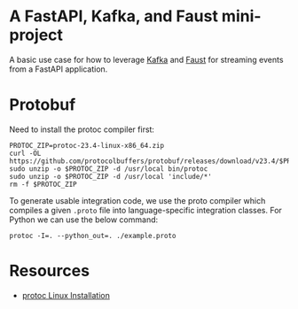 # A FastAPI, Kafka, and Faust mini-project
A basic use case for how to leverage [Kafka](https://developer.confluent.io/quickstart/kafka-on-confluent-cloud/?_gl=1*54cy62*_ga*MTMzMjc1NjEyOS4xNjg4NDA2MDIx*_ga_D2D3EGKSGD*MTY4ODg0MjE5NC4xMC4xLjE2ODg4NDIyMDUuNDkuMC4w&_ga=2.79874967.1247302559.1688842194-1332756129.1688406021) and [Faust](https://faust.readthedocs.io/en/latest/playbooks/quickstart.html) for streaming events from a FastAPI application.

# Protobuf
Need to install the protoc compiler first: 
```commandline
PROTOC_ZIP=protoc-23.4-linux-x86_64.zip
curl -OL https://github.com/protocolbuffers/protobuf/releases/download/v23.4/$PROTOC_ZIP
sudo unzip -o $PROTOC_ZIP -d /usr/local bin/protoc
sudo unzip -o $PROTOC_ZIP -d /usr/local 'include/*'
rm -f $PROTOC_ZIP
```
To generate usable integration code, we use the proto compiler which compiles a given
`.proto` file into language-specific integration classes. 
For Python we can use the below command:
```commandline
protoc -I=. --python_out=. ./example.proto
```


# Resources
* [protoc Linux Installation](http://google.github.io/proto-lens/installing-protoc.html)
